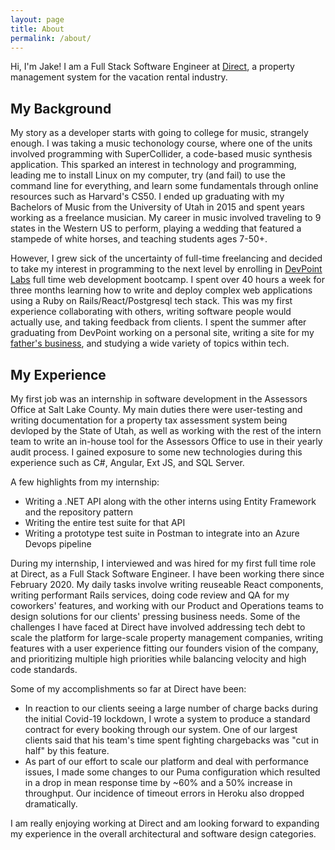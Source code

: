 ```yaml
---
layout: page
title: About
permalink: /about/
---
```


Hi, I'm Jake! I am a Full Stack Software Engineer at [Direct](https://www.getdirect.io/), a property management system for the vacation rental industry. 

## My Background

My story as a developer starts with going to college for music, strangely enough. I was taking a music techonology course, where one of the units involved programming with SuperCollider, a code-based music synthesis application. This sparked an interest in technology and programming, leading me to install Linux on my computer, try (and fail) to use the command line for everything, and learn some fundamentals through online resources such as Harvard's CS50. I ended up graduating with my Bachelors of Music from the University of Utah in 2015 and spent years working as a freelance musician. My career in music involved traveling to 9 states in the Western US to perform, playing a wedding that featured a stampede of white horses, and teaching students ages 7-50+. 

However, I grew sick of the uncertainty of full-time freelancing and decided to take my interest in programming to the next level by enrolling in [DevPoint Labs]() full time web development bootcamp. I spent over 40 hours a week for three months learning how to write and deploy complex web applications using a Ruby on Rails/React/Postgresql tech stack. This was my first experience collaborating with others, writing software people would actually use, and taking feedback from clients. I spent the summer after graduating from DevPoint working on a personal site, writing a site for my [father's business](), and studying a wide variety of topics within tech. 

## My Experience

My first job was an internship in software development in the Assessors Office at Salt Lake County. My main duties there were user-testing and writing documentation for a property tax assessment system being devloped by the State of Utah, as well as working with the rest of the intern team to write an in-house tool for the Assessors Office to use in their yearly audit process. I gained exposure to some new technologies during this experience such as C#, Angular, Ext JS, and SQL Server. 

A few highlights from my internship: 
- Writing a .NET API along with the other interns using Entity Framework and the repository pattern
- Writing the entire test suite for that API 
- Writing a prototype test suite in Postman to integrate into an Azure Devops pipeline

During my internship, I interviewed and was hired for my first full time role at Direct, as a Full Stack Software Engineer. I have been working there since February 2020. My daily tasks involve writing reuseable React components, writing performant Rails services, doing code review and QA for my coworkers' features, and working with our Product and Operations teams to design solutions for our clients' pressing business needs. Some of the challenges I have faced at Direct have involved addressing tech debt to scale the platform for large-scale property management companies, writing features with a user experience fitting our founders vision of the company, and prioritizing multiple high priorities while balancing velocity and high code standards. 

Some of my accomplishments so far at Direct have been: 
- In reaction to our clients seeing a large number of charge backs during the initial Covid-19 lockdown, I wrote a system to produce a standard contract for every booking through our system. One of our largest clients said that his team's time spent fighting chargebacks was "cut in half" by this feature.
- As part of our effort to scale our platform and deal with performance issues, I made some changes to our Puma configuration which resulted in a drop in mean response time by ~60% and a 50% increase in throughput. Our incidence of timeout errors in Heroku also dropped dramatically.  

I am really enjoying working at Direct and am looking forward to expanding my experience in the overall architectural and software design categories. 